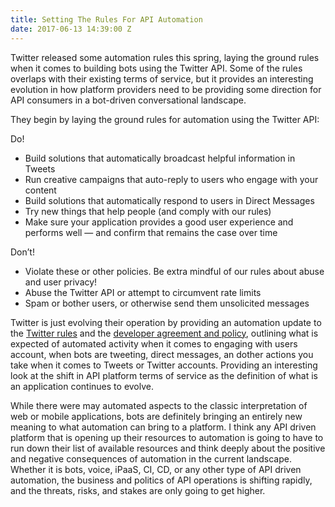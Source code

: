 ```yaml
---
title: Setting The Rules For API Automation
date: 2017-06-13 14:39:00 Z
---
```


Twitter released some automation rules this spring, laying the ground rules when it comes to building bots using the Twitter API. Some of the rules overlaps with their existing terms of service, but it provides an interesting evolution in how platform providers need to be providing some direction for API consumers in a bot-driven conversational landscape.

They begin by laying the ground rules for automation using the Twitter API:

Do!

* Build solutions that automatically broadcast helpful information in Tweets
* Run creative campaigns that auto-reply to users who engage with your content
* Build solutions that automatically respond to users in Direct Messages
* Try new things that help people (and comply with our rules)
* Make sure your application provides a good user experience and performs well — and confirm that remains the case over time

Don’t!

* Violate these or other policies. Be extra mindful of our rules about abuse and user privacy!
* Abuse the Twitter API or attempt to circumvent rate limits
* Spam or bother users, or otherwise send them unsolicited messages

Twitter is just evolving their operation by providing an automation update to the [Twitter rules](https://support.twitter.com/articles/18311) and the [developer agreement and policy](https://dev.twitter.com/overview/terms/agreement-and-policy), outlining what is expected of automated activity when it comes to engaging with users account, when bots are tweeting, direct messages, an dother actions you take when it comes to Tweets or Twitter accounts. Providing an interesting look at the shift in API platform terms of service as the definition of what is an application continues to evolve.

While there were may automated aspects to the classic interpretation of web or mobile applications, bots are definitely bringing an entirely new meaning to what automation can bring to a platform. I think any API driven platform that is opening up their resources to automation is going to have to run down their list of available resources and think deeply about the positive and negative consequences of automation in the current landscape. Whether it is bots, voice, iPaaS, CI, CD, or any other type of API driven automation, the business and politics of API operations is shifting rapidly, and the threats, risks, and stakes are only going to get higher.